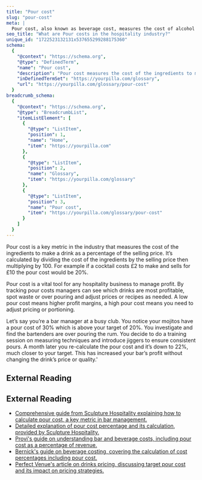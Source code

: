 ```yaml
---
title: "Pour cost"
slug: "pour-cost"
meta: |
  Pour cost, also known as beverage cost, measures the cost of alcohol sold in relation to its sales. It helps bars and restaurants manage profitability effectively.
seo_title: "What are Pour costs in the hospitality industry?"
unique_id: "1722523132131x537655299288175360"
schema:
  {
    "@context": "https://schema.org",
    "@type": "DefinedTerm",
    "name": "Pour cost",
    "description": "Pour cost measures the cost of the ingredients to make a drink as a percentage of its selling price, calculated by dividing the ingredient cost by the selling price and multiplying by 100.",
    "inDefinedTermSet": "https://yourpilla.com/glossary",
    "url": "https://yourpilla.com/glossary/pour-cost"
  }
breadcrumb_schema:
  {
    "@context": "https://schema.org",
    "@type": "BreadcrumbList",
    "itemListElement": [
      {
        "@type": "ListItem",
        "position": 1,
        "name": "Home",
        "item": "https://yourpilla.com"
      },
      {
        "@type": "ListItem",
        "position": 2,
        "name": "Glossary",
        "item": "https://yourpilla.com/glossary"
      },
      {
        "@type": "ListItem",
        "position": 3,
        "name": "Pour cost",
        "item": "https://yourpilla.com/glossary/pour-cost"
      }
    ]
  }
---
```


Pour cost is a key metric in the industry that measures the cost of the ingredients to make a drink as a percentage of the selling price. It’s calculated by dividing the cost of the ingredients by the selling price then multiplying by 100. For example if a cocktail costs £2 to make and sells for £10 the pour cost would be 20%.

Pour cost is a vital tool for any hospitality business to manage profit. By tracking pour costs managers can see which drinks are most profitable, spot waste or over pouring and adjust prices or recipes as needed. A low pour cost means higher profit margins, a high pour cost means you need to adjust pricing or portioning.

Let’s say you’re a bar manager at a busy club. You notice your mojitos have a pour cost of 30% which is above your target of 20%. You investigate and find the bartenders are over pouring the rum. You decide to do a training session on measuring techniques and introduce jiggers to ensure consistent pours. A month later you re-calculate the pour cost and it’s down to 22%, much closer to your target. This has increased your bar’s profit without changing the drink’s price or quality.'

## External Reading



## External Reading

*   [Comprehensive guide from Sculpture Hospitality explaining how to calculate pour cost, a key metric in bar management.](https://www.sculpturehospitality.com/blog/how-to-calculate-pour-cost)
*   [Detailed explanation of pour cost percentage and its calculation, provided by Sculpture Hospitality.](https://www.sculpturehospitality.com/blog/bar-inventory-what-is-pour-cost-percentage-and-how-is-it-calculated)
*   [Provi's guide on understanding bar and beverage costs, including pour cost as a percentage of revenue.](https://www.provi.com/blog/operations/understanding-bar-and-beverage-costs)
*   [Bernick's guide on beverage costing, covering the calculation of cost percentages including pour cost.](https://www.bernicks.com/blog/beverage-costing-guide)
*   [Perfect Venue's article on drinks pricing, discussing target pour cost and its impact on pricing strategies.](https://www.perfectvenue.com/post/drinks-pricing)